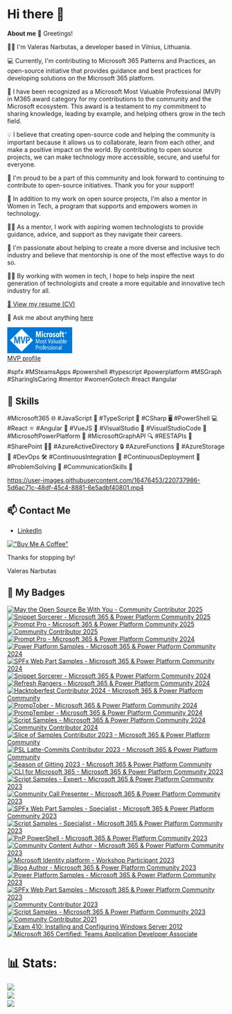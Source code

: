 # Hi there 👋

**About me**
👋 Greetings!    
     
👨‍💻 I'm Valeras Narbutas, a developer based in Vilnius, Lithuania. 

💻 Currently, I'm contributing to Microsoft 365 Patterns and Practices, an open-source initiative that provides guidance and best practices for developing solutions on the Microsoft 365 platform.

🌟 I have been recognized as a Microsoft Most Valuable Professional (MVP) in M365 award category for my contributions to the community and the Microsoft ecosystem. This award is a testament to my commitment to sharing knowledge, leading by example, and helping others grow in the tech field.

💡 I believe that creating open-source code and helping the community is important because it allows us to collaborate, learn from each other, and make a positive impact on the world. By contributing to open source projects, we can make technology more accessible, secure, and useful for everyone.

🙌 I'm proud to be a part of this community and look forward to continuing to contribute to open-source initiatives. Thank you for your support!

🌟 In addition to my work on open source projects, I'm also a mentor in Women in Tech, a program that supports and empowers women in technology.

👩‍🏫 As a mentor, I work with aspiring women technologists to provide guidance, advice, and support as they navigate their careers.

💪 I'm passionate about helping to create a more diverse and inclusive tech industry and believe that mentorship is one of the most effective ways to do so.

👩‍💻 By working with women in tech, I hope to help inspire the next generation of technologists and create a more equitable and innovative tech industry for all.

[📄 View my resume (CV)](https://valerasnarbutas.github.io/cv/)

💬 Ask me about anything [here](https://github.com/valerasnarbutas/valerasnarbutas/issues)  

<a href="https://mvp.microsoft.com/en-US/MVP/profile/a9c4b0a3-5446-4ed8-9ae0-6d7339ab5a2c"><img src="assets/MVP_Badge_Horizontal_Preferred_Blue3005_RGB.png" alt="drawing" style="width:150px;"/>
<br>MVP profile</a>


#spfx #MSteamsApps #powershell #typescript #powerplatform #MSGraph #SharingIsCaring #mentor #womenGotech #react #angular

## 🚀 Skills  

#Microsoft365 🌐 #JavaScript 🚀 #TypeScript 📝 #CSharp 🖥️ #PowerShell 💻 #React ⚛️ #Angular 🔺 #VueJS 🌟 #VisualStudio 💼 #VisualStudioCode 📝 #MicrosoftPowerPlatform 💪 #MicrosoftGraphAPI 🔍 #RESTAPIs 💪 #SharePoint 🧑‍💼 #AzureActiveDirectory 🔒 #AzureFunctions 🚀 #AzureStorage 💾 #DevOps 🛠️ #ContinuousIntegration 🔄 #ContinuousDeployment 🚀 #ProblemSolving 🤔 #CommunicationSkills 💬

https://user-images.githubusercontent.com/16476453/220737986-5d6ac71c-48df-45c4-8881-6e5adbf40801.mp4

## 📫 Contact Me
- [LinkedIn](https://www.linkedin.com/in/valerasnarbutas/)

[!["Buy Me A Coffee"](https://www.buymeacoffee.com/assets/img/custom_images/orange_img.png)](https://www.buymeacoffee.com/valerasn) 

 Thanks for stopping by!  

Valeras Narbutas


## 🏅 My Badges  

<!--START_SECTION:badges-->
[![May the Open Source Be With You - Community Contributor 2025](https://images.credly.com/size/110x110/images/ee135e41-e333-485d-84ec-173d7814dcc2/blob)](http://www.credly.com/badges/e2b5cd3b-ad8d-41ff-a946-677724e15784 "May the Open Source Be With You - Community Contributor 2025")
[![Snippet Sorcerer - Microsoft 365 & Power Platform Community 2025](https://images.credly.com/size/110x110/images/87b9c45b-95ce-429a-ad12-df77b48cd4f8/blob)](http://www.credly.com/badges/3cb292ea-c960-4cb2-b3c0-e9a9b318c9e7 "Snippet Sorcerer - Microsoft 365 & Power Platform Community 2025")
[![Prompt Pro - Microsoft 365 & Power Platform Community 2025](https://images.credly.com/size/110x110/images/d8c6261c-7e96-423d-8664-2163ea7169c4/blob)](http://www.credly.com/badges/69dd4b1e-0c88-466c-aa34-0870ff38cced "Prompt Pro - Microsoft 365 & Power Platform Community 2025")
[![Community Contributor 2025](https://images.credly.com/size/110x110/images/08b547c9-8689-4a48-bb9c-d61156721cb5/blob)](http://www.credly.com/badges/8fdc5842-5a8d-4011-af58-90603dc99732 "Community Contributor 2025")
[![Prompt Pro - Microsoft 365 & Power Platform Community 2024](https://images.credly.com/size/110x110/images/7b44800d-939b-4eb6-bf98-79267a20f689/image.png)](http://www.credly.com/badges/3fa0eb38-b7a8-474c-9759-ec8862bdeb92 "Prompt Pro - Microsoft 365 & Power Platform Community 2024")
[![Power Platform Samples - Microsoft 365 & Power Platform Community 2024](https://images.credly.com/size/110x110/images/5faae9da-637f-4f4c-901c-f56bf846cf0f/image.png)](http://www.credly.com/badges/19842172-4bf3-4223-9f9e-fa8959f98419 "Power Platform Samples - Microsoft 365 & Power Platform Community 2024")
[![SPFx Web Part Samples - Microsoft 365 & Power Platform Community 2024](https://images.credly.com/size/110x110/images/b21a940a-8ab6-436c-82e8-f4e5a827b67d/image.png)](http://www.credly.com/badges/881ac10a-4670-451b-9a61-cf6108d21b25 "SPFx Web Part Samples - Microsoft 365 & Power Platform Community 2024")
[![Snippet Sorcerer - Microsoft 365 & Power Platform Community 2024](https://images.credly.com/size/110x110/images/e79857cb-8324-4ceb-815b-e5195032f767/blob)](http://www.credly.com/badges/dc86a97c-811c-4c6f-b888-67cafcb46ca6 "Snippet Sorcerer - Microsoft 365 & Power Platform Community 2024")
[![Refresh Rangers - Microsoft 365 & Power Platform Community 2024](https://images.credly.com/size/110x110/images/72b65ff2-1541-47c9-9100-acbfd1c3ca90/blob)](http://www.credly.com/badges/f1c86ab5-4ae2-474b-9fa3-9a4b19d9f85c "Refresh Rangers - Microsoft 365 & Power Platform Community 2024")
[![Hacktoberfest Contributor 2024 - Microsoft 365 & Power Platform Community](https://images.credly.com/size/110x110/images/8fefe13a-84ce-4127-ac6b-5bc9f66c3aeb/blob)](http://www.credly.com/badges/a19a2b14-5884-4554-998a-75d237b9fe43 "Hacktoberfest Contributor 2024 - Microsoft 365 & Power Platform Community")
[![PrompTober - Microsoft 365 & Power Platform Community 2024](https://images.credly.com/size/110x110/images/8b2870fc-0cda-4f0a-8f2a-1e92efb0367d/image.png)](http://www.credly.com/badges/7fbe64d7-3e47-4f37-a7c6-872b0e69bb74 "PrompTober - Microsoft 365 & Power Platform Community 2024")
[![PrompTember - Microsoft 365 & Power Platform Community 2024](https://images.credly.com/size/110x110/images/a559e142-21cf-4f7f-83a8-267484ef7fd4/image.png)](http://www.credly.com/badges/5c70a371-3063-44b4-aad0-12c7440d8015 "PrompTember - Microsoft 365 & Power Platform Community 2024")
[![Script Samples - Microsoft 365 & Power Platform Community 2024](https://images.credly.com/size/110x110/images/0a55ec2f-a81e-4c64-99df-3a570a53678c/image.png)](http://www.credly.com/badges/ff068bda-5da4-40d4-8e9f-9d4922ceb959 "Script Samples - Microsoft 365 & Power Platform Community 2024")
[![Community Contributor 2024](https://images.credly.com/size/110x110/images/9ff26055-ff49-44cf-818c-515bc01a3f3d/image.png)](http://www.credly.com/badges/2245ac7a-86f2-4fce-9a73-0bcfa8349a5b "Community Contributor 2024")
[![Slice of Samples Contributor 2023 - Microsoft 365 & Power Platform Community](https://images.credly.com/size/110x110/images/9a41271f-2a73-403c-8d37-beac78fa6b8c/image.png)](http://www.credly.com/badges/d92ac710-be2a-4f1e-b54f-da2277613193 "Slice of Samples Contributor 2023 - Microsoft 365 & Power Platform Community")
[![PSL Latte-Commits Contributor 2023 - Microsoft 365 & Power Platform Community](https://images.credly.com/size/110x110/images/71e69c0c-f445-43a2-9c0d-644a9d443dc5/image.png)](http://www.credly.com/badges/6785896a-555d-4eb0-bd6e-9d69b6a7ca6b "PSL Latte-Commits Contributor 2023 - Microsoft 365 & Power Platform Community")
[![Season of Gitting 2023 - Microsoft 365 & Power Platform Community](https://images.credly.com/size/110x110/images/5b5c6cd6-8e09-4325-9935-f6116b312259/image.png)](http://www.credly.com/badges/3e630faa-697e-4941-9076-88b73c792e52 "Season of Gitting 2023 - Microsoft 365 & Power Platform Community")
[![CLI for Microsoft 365 - Microsoft 365 & Power Platform Community 2023](https://images.credly.com/size/110x110/images/7d63f7e7-a6be-4530-bf81-7155bf8f931c/image.png)](http://www.credly.com/badges/4cc4acaa-acbb-4731-9ccc-d91d35e6da38 "CLI for Microsoft 365 - Microsoft 365 & Power Platform Community 2023")
[![Script Samples - Expert - Microsoft 365 & Power Platform Community 2023](https://images.credly.com/size/110x110/images/e6ab21dd-b265-40b2-9409-1e8f1621e9b2/image.png)](http://www.credly.com/badges/70d035fa-38de-4c7e-89ae-9d555e191a40 "Script Samples - Expert - Microsoft 365 & Power Platform Community 2023")
[![Community Call Presenter - Microsoft 365 & Power Platform Community 2023](https://images.credly.com/size/110x110/images/7e37af78-b381-4cf6-9aa9-762416a5b8f3/image.png)](http://www.credly.com/badges/5cfcb30f-7ac4-4af5-aa84-ea7caadf1f8d "Community Call Presenter - Microsoft 365 & Power Platform Community 2023")
[![SPFx Web Part Samples - Specialist - Microsoft 365 & Power Platform Community 2023](https://images.credly.com/size/110x110/images/832dcdaf-1a35-4fcc-81d2-656c1696a767/image.png)](http://www.credly.com/badges/e53f9c02-5aad-45f7-8101-2617f6cc6ae5 "SPFx Web Part Samples - Specialist - Microsoft 365 & Power Platform Community 2023")
[![Script Samples - Specialist - Microsoft 365 & Power Platform Community 2023](https://images.credly.com/size/110x110/images/29655309-69d8-4d4a-8485-9fe261089b00/image.png)](http://www.credly.com/badges/56ffffec-6577-4d61-aee2-6b3c4543320a "Script Samples - Specialist - Microsoft 365 & Power Platform Community 2023")
[![PnP PowerShell - Microsoft 365 & Power Platform Community 2023](https://images.credly.com/size/110x110/images/b9676330-aac9-4b17-ad74-73f2ecb1a0a0/image.png)](http://www.credly.com/badges/6955489f-3e60-4b07-86b3-bcb3c9a7bab6 "PnP PowerShell - Microsoft 365 & Power Platform Community 2023")
[![Community Content Author - Microsoft 365 & Power Platform Community 2023](https://images.credly.com/size/110x110/images/55b8fc29-2b67-48f0-9489-8927d233f6a8/image.png)](http://www.credly.com/badges/f227fd5f-8da8-4c09-aa55-0208f51ce2cc "Community Content Author - Microsoft 365 & Power Platform Community 2023")
[![Microsoft Identity platform - Workshop Participant 2023](https://images.credly.com/size/110x110/images/ed1623fe-2402-40c6-8de5-e5d2f7849da6/image.png)](http://www.credly.com/badges/282546a8-cc3d-4662-9903-276964533f56 "Microsoft Identity platform - Workshop Participant 2023")
[![Blog Author - Microsoft 365 & Power Platform Community 2023](https://images.credly.com/size/110x110/images/6e5e609e-50f7-4638-ac95-c89e51929f22/image.png)](http://www.credly.com/badges/0fc6726e-679e-432e-9592-ca5845760304 "Blog Author - Microsoft 365 & Power Platform Community 2023")
[![Power Platform Samples - Microsoft 365 & Power Platform Community 2023](https://images.credly.com/size/110x110/images/e4425872-9e18-47d9-b03c-ae3db1d34a85/image.png)](http://www.credly.com/badges/0636d730-3098-4aea-928a-59e97e9fd170 "Power Platform Samples - Microsoft 365 & Power Platform Community 2023")
[![SPFx Web Part Samples - Microsoft 365 & Power Platform Community 2023](https://images.credly.com/size/110x110/images/17ab4e53-20da-4677-89dc-aaca6cb29a8b/image.png)](http://www.credly.com/badges/3697a2f0-6351-442a-a21a-ebea2355b5e2 "SPFx Web Part Samples - Microsoft 365 & Power Platform Community 2023")
[![Community Contributor 2023](https://images.credly.com/size/110x110/images/166c85a3-1649-4fe6-bdab-daf203cb064a/image.png)](http://www.credly.com/badges/af20c610-89dd-4dcc-9067-e6912614dbaa "Community Contributor 2023")
[![Script Samples - Microsoft 365 & Power Platform Community 2023](https://images.credly.com/size/110x110/images/332f4ec3-246d-4aed-b211-4a3b3b100bb6/image.png)](http://www.credly.com/badges/d281ecd7-b093-464c-85af-c254eeb498e3 "Script Samples - Microsoft 365 & Power Platform Community 2023")
[![Community Contributor 2021](https://images.credly.com/size/110x110/images/77e80202-83a5-4519-ac58-aba7f4351df6/Community_Contributor_Badge.png)](http://www.credly.com/badges/0f7d4c49-cc34-4bd7-bee5-b64006f73d49 "Community Contributor 2021")
[![Exam 410: Installing and Configuring Windows Server 2012](https://images.credly.com/size/110x110/images/f1c8b841-d2af-46d0-a7af-f40f7b443c79/Installing_and_Configuring_Windows_Server_2012-01.png)](http://www.credly.com/badges/fa60bc32-64f8-4e28-b9e1-9cb5b4b1d2d3 "Exam 410: Installing and Configuring Windows Server 2012")
[![Microsoft 365 Certified: Teams Application Developer Associate](https://images.credly.com/size/110x110/images/dca1c5d6-b309-4948-b34c-6950998f524b/image.png)](http://www.credly.com/badges/d3d3dd09-0f6f-4fc2-ac9e-ba0918b61882 "Microsoft 365 Certified: Teams Application Developer Associate")
<!--END_SECTION:badges-->


# 📊 Stats:
![](https://github-readme-stats.vercel.app/api?username=ValerasNarbutas&theme=default&hide_border=false&include_all_commits=true&count_private=true)<br/>
![](https://github-readme-streak-stats.herokuapp.com/?user=ValerasNarbutas&theme=default&hide_border=false)<br/>
 ![](https://github-readme-stats.vercel.app/api/top-langs/?username=ValerasNarbutas&theme=default&hide_border=false&include_all_commits=true&count_private=true&layout=compact)
 

